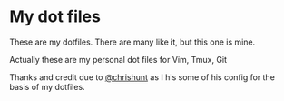 # My dot files

These are my dotfiles. There are many like it, but this one is mine.

Actually these are my personal dot files for Vim, Tmux, Git

Thanks and credit due to [@chrishunt](https://github.com/chrishunt/dot-files) as I his some of his config for the basis
of my dotfiles.

